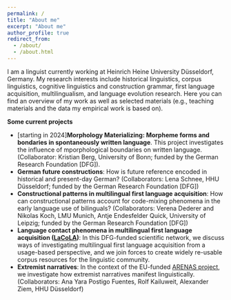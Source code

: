 ```yaml
---
permalink: /
title: "About me"
excerpt: "About me"
author_profile: true
redirect_from: 
  - /about/
  - /about.html
---
```


I am a linguist currently working at Heinrich Heine University Düsseldorf, Germany. My research interests include historical linguistics, corpus linguistics, cognitive linguistics and construction grammar, first language acquisition, multilingualism, and language evolution research. Here you can find an overview of my work as well as selected materials (e.g., teaching materials and the data my empirical work is based on).

<b>Some current projects</b>

<ul>
  <li>[starting in 2024]<b>Morphology Materializing: Morpheme forms and bondaries in spontaneously written language</b>. This project investigates the influence of mporphological boundaries on written language. (Collaborator: Kristian Berg, University of Bonn; funded by the German Research Foundation [DFG]).</li>
  <li><b>German future constructions</b>: How is future reference encoded in historical and present-day German? (Collaborators: Lena Schnee, HHU Düsseldorf; funded by the German Research Foundation [DFG])</li>
  <li><b>Constructional patterns in multilingual first language acquisition</b>: How can constructional patterns account for code-mixing phenomena in the early language use of bilinguals? (Collaborators: Verena Dederer and Nikolas Koch, LMU Munich, Antje Endesfelder Quick, University of Leipzig; funded by the German Research Foundation [DFG])</li>
  <li><b>Language contact phenomena in multilingual first language acquisition (<a href="https://lacola.phil.hhu.de/">LaCoLA</a>)</b>: In this DFG-funded scientific network, we discuss ways of investigating multilingual first language acquisition from a usage-based perspective, and we join forces to create widely re-usable corpus resources for the linguistic community.</li>
  <li><b>Extremist narratives</b>: In the context of the EU-funded <a href="https://arenasproject.eu/">ARENAS project</a>, we investigate how extremist narratives manifest linguistically. (Collaborators: Ana Yara Postigo Fuentes, Rolf Kailuweit, Alexander Ziem, HHU Düsseldorf)</li>
</ul>

